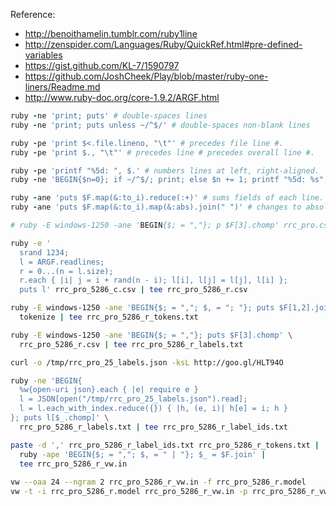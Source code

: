 Reference:
* http://benoithamelin.tumblr.com/ruby1line
* http://zenspider.com/Languages/Ruby/QuickRef.html#pre-defined-variables
* https://gist.github.com/KL-7/1590797
* https://github.com/JoshCheek/Play/blob/master/ruby-one-liners/Readme.md
* http://www.ruby-doc.org/core-1.9.2/ARGF.html

```ruby
ruby -ne 'print; puts' # double-spaces lines
ruby -ne 'print; puts unless ~/^$/' # double-spaces non-blank lines

ruby -pe 'print $<.file.lineno, "\t"' # precedes file line #.
ruby -pe 'print $., "\t"' # precedes line # precedes overall line #.

ruby -pe 'printf "%5d: ", $.' # numbers lines at left, right-aligned.
ruby -ne 'BEGIN{$n=0}; if ~/^$/; print; else $n += 1; printf "%5d: %s", $n, $_; end' # numbers non-blank lines.

ruby -ane 'puts $F.map(&:to_i).reduce(:+)' # sums fields of each line.
ruby -ane 'puts $F.map(&:to_i).map(&:abs).join(" ")' # changes to absolute values.

```

```bash
# ruby -E windows-1250 -ane 'BEGIN{$; = ","}; p $F[3].chomp' rrc_pro.csv | sort -f | uniq | tee rrc_pro_labels.json

ruby -e '
  srand 1234;
  l = ARGF.readlines; 
  r = 0...(n = l.size);
  r.each { |i| j = i + rand(n - i); l[i], l[j] = l[j], l[i] };
  puts l' rrc_pro_5286_c.csv | tee rrc_pro_5286_r.csv

ruby -E windows-1250 -ane 'BEGIN{$; = ","; $, = "; "}; puts $F[1,2].join' rrc_pro_5286_r.csv |
  tokenize | tee rrc_pro_5286_r_tokens.txt

ruby -E windows-1250 -ane 'BEGIN{$; = ","}; puts $F[3].chomp' \
  rrc_pro_5286_r.csv | tee rrc_pro_5286_r_labels.txt

curl -o /tmp/rrc_pro_25_labels.json -ksL http://goo.gl/HLT94O

ruby -ne 'BEGIN{
  %w{open-uri json}.each { |e| require e }
  l = JSON[open("/tmp/rrc_pro_25_labels.json").read];
  l = l.each_with_index.reduce({}) { |h, (e, i)| h[e] = i; h }
}; puts l[$_.chomp]' \
  rrc_pro_5286_r_labels.txt | tee rrc_pro_5286_r_label_ids.txt

paste -d ',' rrc_pro_5286_r_label_ids.txt rrc_pro_5286_r_tokens.txt |
  ruby -ape 'BEGIN{$; = ","; $, = " | "}; $_ = $F.join' |
  tee rrc_pro_5286_r_vw.in
  
vw --oaa 24 --ngram 2 rrc_pro_5286_r_vw.in -f rrc_pro_5286_r.model
vw -t -i rrc_pro_5286_r.model rrc_pro_5286_r_vw.in -p rrc_pro_5286_r_vw.out
```
